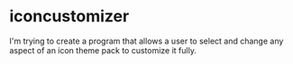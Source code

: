 # iconcustomizer
 I'm trying to create a program that allows a user to select and change any aspect of an icon theme pack to customize it fully.
